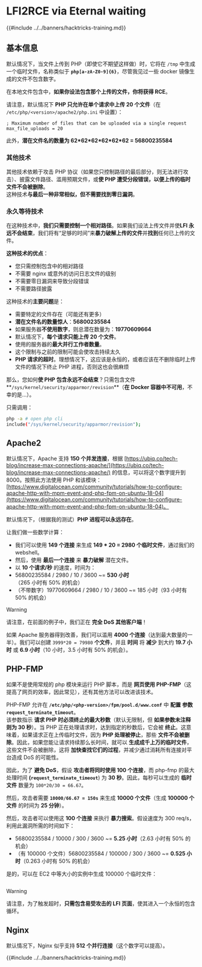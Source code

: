 # LFI2RCE via Eternal waiting

{{#include ../../banners/hacktricks-training.md}}

## 基本信息

默认情况下，当文件上传到 PHP（即使它不期望这样做）时，它将在 `/tmp` 中生成一个临时文件，名称类似于 **`php[a-zA-Z0-9]{6}`**，尽管我见过一些 docker 镜像生成的文件不包含数字。

在本地文件包含中，**如果你设法包含那个上传的文件，你将获得 RCE**。

请注意，默认情况下 **PHP 只允许在单个请求中上传 20 个文件**（在 `/etc/php/<version>/apache2/php.ini` 中设置）：
```
; Maximum number of files that can be uploaded via a single request
max_file_uploads = 20
```
此外，**潜在文件名的数量为 62\*62\*62\*62\*62\*62 = 56800235584**

### 其他技术

其他技术依赖于攻击 PHP 协议（如果您只控制路径的最后部分，则无法进行攻击）、披露文件路径、滥用预期文件，或**使 PHP 遭受分段错误，以便上传的临时文件不会被删除**。\
这种技术**与最后一种非常相似，但不需要找到零日漏洞**。

### 永久等待技术

在这种技术中，**我们只需要控制一个相对路径**。如果我们设法上传文件并使**LFI 永远不会结束**，我们将有“足够的时间”来**暴力破解上传的文件**并**找到**任何已上传的文件。

**这种技术的优点**：

- 您只需控制包含中的相对路径
- 不需要 nginx 或意外的访问日志文件的级别
- 不需要零日漏洞来导致分段错误
- 不需要路径披露

这种技术的**主要问题**是：

- 需要特定的文件存在（可能还有更多）
- **潜在文件名的数量惊人**：**56800235584**
- 如果服务器**不使用数字**，则总潜在数量为：**19770609664**
- 默认情况下，**每个请求只能上传 20 个文件**。
- 使用的服务器的**最大并行工作者数量**。
- 这个限制与之前的限制可能会使攻击持续太久
- **PHP 请求的超时**。理想情况下，这应该是永恒的，或者应该在不删除临时上传文件的情况下终止 PHP 进程，否则这也会很麻烦

那么，您如何**使 PHP 包含永远不会结束**？只需包含文件**`/sys/kernel/security/apparmor/revision`**（**在 Docker 容器中不可用**，不幸的是...）。

只需调用：
```bash
php -a # open php cli
include("/sys/kernel/security/apparmor/revision");
```
## Apache2

默认情况下，Apache 支持 **150 个并发连接**，根据 [https://ubiq.co/tech-blog/increase-max-connections-apache/](https://ubiq.co/tech-blog/increase-max-connections-apache/) 的信息，可以将这个数字提升到 8000。按照此方法使用 PHP 和该模块： [https://www.digitalocean.com/community/tutorials/how-to-configure-apache-http-with-mpm-event-and-php-fpm-on-ubuntu-18-04](https://www.digitalocean.com/community/tutorials/how-to-configure-apache-http-with-mpm-event-and-php-fpm-on-ubuntu-18-04)。

默认情况下，（根据我的测试）**PHP 进程可以永远存在**。

让我们做一些数学计算：

- 我们可以使用 **149 个连接** 来生成 **149 \* 20 = 2980 个临时文件**，通过我们的 webshell。
- 然后，使用 **最后一个连接** 来 **暴力破解** 潜在文件。
- 以 **10 个请求/秒** 的速度，时间为：
- 56800235584 / 2980 / 10 / 3600 \~= **530 小时**（265 小时有 50% 的机会）
- （不带数字）19770609664 / 2980 / 10 / 3600 \~= 185 小时（93 小时有 50% 的机会）

> [!WARNING]
> 请注意，在前面的例子中，我们正在 **完全 DoS 其他客户端**！

如果 Apache 服务器得到改善，我们可以滥用 **4000 个连接**（达到最大数量的一半）。我们可以创建 `3999*20 = 79980` **个文件**，并且 **时间** 将 **减少** 到大约 **19.7 小时** 或 **6.9 小时**（10 小时，3.5 小时有 50% 的机会）。

## PHP-FMP

如果不是使用常规的 php 模块来运行 PHP 脚本，而是 **网页使用** **PHP-FMP**（这提高了网页的效率，因此常见），还有其他方法可以改进该技术。

PHP-FMP 允许在 **`/etc/php/<php-version>/fpm/pool.d/www.conf`** 中 **配置** **参数** **`request_terminate_timeout`**。\
该参数指示 **请求 PHP 时必须终止的最大秒数**（默认无限制，但 **如果参数未注释则为 30 秒**）。当 PHP 正在处理请求时，达到指定的秒数后，它会被 **终止**。这意味着，如果请求正在上传临时文件，因为 **PHP 处理被停止**，那些 **文件不会被删除**。因此，如果您能让请求持续那么长时间，就可以 **生成成千上万的临时文件**，这些文件不会被删除，这将 **加快查找它们的过程**，并减少通过消耗所有连接对平台造成 DoS 的可能性。

因此，为了 **避免 DoS**，假设 **攻击者将同时使用 100 个连接**，而 php-fmp 的最大处理时间 **(`request_terminate_timeout`**) 为 **30 秒**。因此，每秒可以生成的 **临时文件** 数量为 `100*20/30 = 66.67`。

然后，攻击者需要 **`10000/66.67 = 150s`** 来生成 **10000 个文件**（生成 **100000 个文件** 的时间为 **25 分钟**）。

然后，攻击者可以使用这 **100 个连接** 来执行 **暴力搜索**。假设速度为 300 req/s，利用此漏洞所需的时间如下：

- 56800235584 / 10000 / 300 / 3600 \~= **5.25 小时**（2.63 小时有 50% 的机会）
- （有 100000 个文件）56800235584 / 100000 / 300 / 3600 \~= **0.525 小时**（0.263 小时有 50% 的机会）

是的，可以在 EC2 中等大小的实例中生成 100000 个临时文件：

<figure><img src="../../images/image (240).png" alt=""><figcaption></figcaption></figure>

> [!WARNING]
> 请注意，为了触发超时，**只需包含易受攻击的 LFI 页面**，使其进入一个永恒的包含循环。

## Nginx

默认情况下，Nginx 似乎支持 **512 个并行连接**（这个数字可以提高）。

{{#include ../../banners/hacktricks-training.md}}
